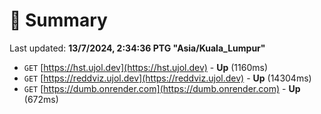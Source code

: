 # 📖 Summary
Last updated: **13/7/2024, 2:34:36 PTG "Asia/Kuala_Lumpur"**

- `GET` [https://hst.ujol.dev](https://hst.ujol.dev) - **Up** (1160ms)
- `GET` [https://reddviz.ujol.dev](https://reddviz.ujol.dev) - **Up** (14304ms)
- `GET` [https://dumb.onrender.com](https://dumb.onrender.com) - **Up** (672ms)
